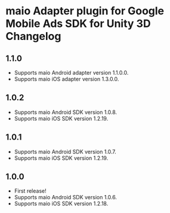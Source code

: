 # maio Adapter plugin for Google Mobile Ads SDK for Unity 3D Changelog

## 1.1.0
- Supports maio Android adapter version 1.1.0.0.
- Supports maio iOS adapter version 1.3.0.0.

## 1.0.2
- Supports maio Android SDK version 1.0.8.
- Supports maio iOS SDK version 1.2.19.

## 1.0.1
- Supports maio Android SDK version 1.0.7.
- Supports maio iOS SDK version 1.2.19.

## 1.0.0
- First release!
- Supports maio Android SDK version 1.0.6.
- Supports maio iOS SDK version 1.2.18.
